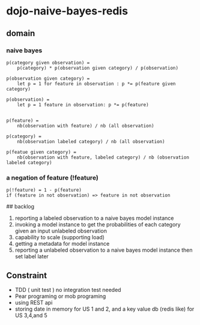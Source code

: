 # dojo-naive-bayes-redis

## domain


### naive bayes

    p(category given observation) = 
        p(category) * p(observation given category) / p(observation)  
    
    p(observation given category) = 
        let p = 1 for feature in observation : p *= p(feature given category)
    
    p(observation) = 
        let p = 1 feature in observation: p *= p(feature)
    
    
    p(feature) = 
        nb(observation with feature) / nb (all observation)
    
    p(category) = 
        nb(observation labeled category) / nb (all observation)
    
    p(featue given category) = 
        nb(observation with feature, labeled category) / nb (observation labeled category)
    
    
### a negation of feature  (!feature)
    p(!feature) = 1 - p(feature)
    if (feature in not observation) => feature in not observation   
    
## backlog 

 1) reporting a labeled observation to a naive bayes model instance
 2) invoking a model instance to get the probabilities of each category given an input unlabeled observation 
 3) capability to scale (supporting load)  
 4) getting a metadata for model instance
 5) reporting a unlabeled observation to a naive bayes model instance then set label later

## Constraint 

  - TDD ( unit test ) no integration test needed
  - Pear programing or mob programing 
  - using REST api 
  - storing date in memory for US 1 and 2, and a key value db (redis like) for US 3,4,and 5